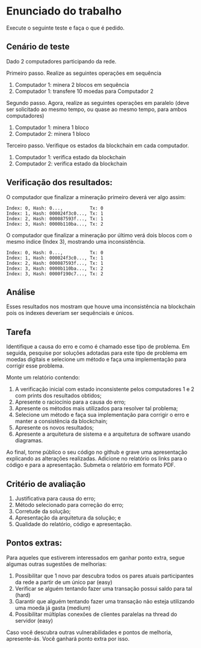 # Enunciado do trabalho

Execute o seguinte teste e faça o que é pedido.

## Cenário de teste

Dado 2 computadores participando da rede.

Primeiro passo. Realize as seguintes operações em sequência
1. Computador 1: minera 2 blocos em sequência
2. Computador 1: transfere 10 moedas para Computador 2

Segundo passo. Agora, realize as seguintes operações em paralelo (deve ser solicitado ao mesmo tempo, ou quase ao mesmo tempo, para ambos computadores)
1. Computador 1: minera 1 bloco
2. Computador 2: minera 1 bloco

Terceiro passo. Verifique os estados da blockchain em cada computador.
1. Computador 1: verifica estado da blockchain
2. Computador 2: verifica estado da blockchain

## Verificação dos resultados:

O computador que finalizar a mineração primeiro deverá ver algo assim:
```
Index: 0, Hash: 0...,          Tx: 0
Index: 1, Hash: 000024f3c0..., Tx: 1
Index: 2, Hash: 000087593f..., Tx: 1
Index: 3, Hash: 0000b110ba..., Tx: 2
```

O computador que finalizar a mineração por último verá dois blocos com o mesmo índice (Index 3), mostrando uma inconsistência.
```
Index: 0, Hash: 0...,          Tx: 0
Index: 1, Hash: 000024f3c0..., Tx: 1
Index: 2, Hash: 000087593f..., Tx: 1
Index: 3, Hash: 0000b110ba..., Tx: 2
Index: 3, Hash: 0000f190c7..., Tx: 2
```

## Análise

Esses resultados nos mostram que houve uma inconsistência na blockchain pois os indexes deveriam ser sequênciais e únicos.

## Tarefa

Identifique a causa do erro e como é chamado esse tipo de problema. Em seguida, pesquise por soluções adotadas para este tipo de problema em moedas digitais e selecione um método e faça uma implementação para corrigir esse problema.

Monte um relatório contendo:

1. A verificação inicial com estado inconsistente pelos computadores 1 e 2 com prints dos resultados obtidos;
2. Apresente o raciocínio para a causa do erro;
3. Apresente os métodos mais utilizados para resolver tal problema;
4. Selecione um método e faça sua implementação para corrigir o erro e manter a consistência da blockchain;
5. Apresente os novos resultados;
6. Apresente a arquitetura de sistema e a arquitetura de software usando diagramas.

Ao final, torne público o seu código no github e grave uma apresentação explicando as alterações realizadas. Adicione no relatório os links para o código e para a apresentação. Submeta o relatório em formato PDF.

## Critério de avaliação

1. Justificativa para causa do erro;
2. Método selecionado para correção do erro;
3. Corretude da solução;
4. Apresentação da arquitetura da solução; e
5. Qualidade do relatório, código e apresentação.


## Pontos extras:

Para aqueles que estiverem interessados em ganhar ponto extra, segue algumas outras sugestões de melhorias:

1. Possibilitar que 1 novo par descubra todos os pares atuais participantes da rede a partir de um único par (easy)
2. Verificar se alguém tentando fazer uma transação possui saldo para tal (hard)
3. Garantir que alguém tentando fazer uma transação não esteja utilizando uma moeda já gasta (medium)
4. Possibilitar múltiplas conexões de clientes paralelas na thread do servidor (easy)

Caso você descubra outras vulnerabilidades e pontos de melhoria, apresente-ás. Você ganhará ponto extra por isso. 
